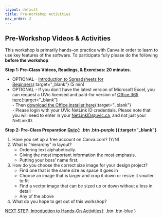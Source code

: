 ```yaml
---
layout: default
title: Pre-Workshop Activities
nav_order: 2
---
```

## Pre-Workshop Videos & Activities
This workshop is primarily hands-on practice with Canva in order to learn to use key features of the software. To participate fully please do the following **before the workshop**:

**Step 1: Pre-Class Videos, Readings, & Exercises: 20 minutes.**<br>
- OPTIONAL - [Introduction to Spreadsheets for Beginners](https://www.youtube.com/watch?v=rJbf-2XXsuY){:target="_blank"} (5 min)<br>
- OPTIONAL - If you don’t have the latest version of Microsoft Excel, you can request a UVic licensed and paid-for version of [Office 365 here](https://onlineservices.uvic.ca/){:target="_blank"}<br>
            -  Then [download the Office installer here](https://portal.office.com){:target="_blank"}<br>
            -  Please login with your UVic NetLink ID credentials. Please note that you will need to enter in your NetLinkID@uvic.ca, and not just your NetLinkID.

**Step 2: Pre-Class Preparation [Quiz](https://forms.gle/hCdadx59ttrM9zsR9){: .btn .btn-purple }{:target="_blank"}**<br>
1. Have you set up a free account on Canva.com? (Y/N)
2. What is "hierarchy" in layout?
   - Ordering text alphabetically. 
   - Giving the most important information the most emphasis.
   - Putting your boss’ name first.
3. How do you choose the correct size image for your design project?
   - Find one that is the same size as space it goes in
   - Choose an image that is larger and crop it down or resize it smaller to fit
   - Find a vector image that can be sized up or down without a loss in detail
   - Any of the above
4. What do you hope to get out of this workshop?

[NEXT STEP: Introduction to Hands-On Activities](activities-intro.html){: .btn .btn-blue }
